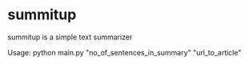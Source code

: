 # summitup
summitup is a simple text summarizer

Usage:
python main.py "no_of_sentences_in_summary" "url_to_article"
